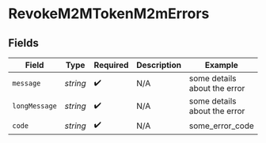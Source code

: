 # RevokeM2MTokenM2mErrors


## Fields

| Field                        | Type                         | Required                     | Description                  | Example                      |
| ---------------------------- | ---------------------------- | ---------------------------- | ---------------------------- | ---------------------------- |
| `message`                    | *string*                     | :heavy_check_mark:           | N/A                          | some details about the error |
| `longMessage`                | *string*                     | :heavy_check_mark:           | N/A                          | some details about the error |
| `code`                       | *string*                     | :heavy_check_mark:           | N/A                          | some_error_code              |
